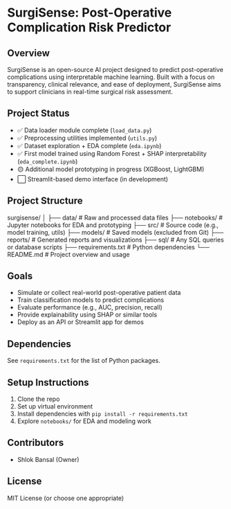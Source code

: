 # SurgiSense: Post-Operative Complication Risk Predictor

## Overview
SurgiSense is an open-source AI project designed to predict post-operative complications using interpretable machine learning. Built with a focus on transparency, clinical relevance, and ease of deployment, SurgiSense aims to support clinicians in real-time surgical risk assessment.

## Project Status

- ✅ Data loader module complete (`load_data.py`)
- ✅ Preprocessing utilities implemented (`utils.py`)
- ✅ Dataset exploration + EDA complete (`eda.ipynb`)
- ✅ First model trained using Random Forest + SHAP interpretability (`eda_complete.ipynb`)
- 🟡 Additional model prototyping in progress (XGBoost, LightGBM)
- ⬜ Streamlit-based demo interface (in development)

## Project Structure
surgisense/
│
├── data/ # Raw and processed data files
├── notebooks/ # Jupyter notebooks for EDA and prototyping
├── src/ # Source code (e.g., model training, utils)
├── models/ # Saved models (excluded from Git)
├── reports/ # Generated reports and visualizations
├── sql/ # Any SQL queries or database scripts
├── requirements.txt # Python dependencies
└── README.md # Project overview and usage

## Goals
- Simulate or collect real-world post-operative patient data
- Train classification models to predict complications
- Evaluate performance (e.g., AUC, precision, recall)
- Provide explainability using SHAP or similar tools
- Deploy as an API or Streamlit app for demos

## Dependencies
See `requirements.txt` for the list of Python packages.

## Setup Instructions
1. Clone the repo  
2. Set up virtual environment  
3. Install dependencies with `pip install -r requirements.txt`  
4. Explore `notebooks/` for EDA and modeling work

## Contributors
- Shlok Bansal (Owner)

## License
MIT License (or choose one appropriate)

